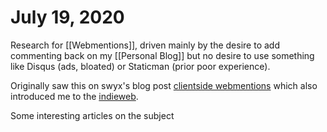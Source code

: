 # July 19, 2020

Research for [[Webmentions]], driven mainly by the desire to add commenting back on my [[Personal Blog]] but no desire to use something like Disqus (ads, bloated) or Staticman (prior poor experience).

Originally saw this on swyx's blog post [clientside webmentions] which also introduced me to the [indieweb].

Some interesting articles on the subject

[clientside webmentions]: https://www.swyx.io/writing/clientside-webmentions/
[indieweb]: https://indieweb.org/